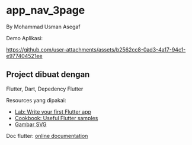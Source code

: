 # app_nav_3page

By Mohammad Usman Asegaf

Demo Aplikasi:

https://github.com/user-attachments/assets/b2562cc8-0ad3-4a17-94c1-e977404521ee


## Project dibuat dengan

Flutter, Dart, Depedency Flutter

Resources yang dipakai:

- [Lab: Write your first Flutter app](https://docs.flutter.dev/get-started/codelab)
- [Cookbook: Useful Flutter samples](https://docs.flutter.dev/cookbook)
- [Gambar SVG](https://svgwave.in/)
  
Doc flutter:
[online documentation](https://docs.flutter.dev/)

